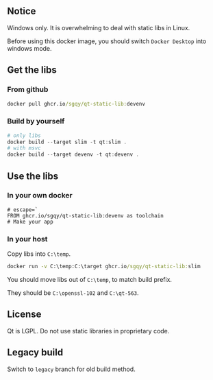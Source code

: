 ## Notice

Windows only. It is overwhelming to deal with static libs in Linux.

Before using this docker image, you should switch `Docker Desktop` into windows mode.

## Get the libs

### From github

```cmd
docker pull ghcr.io/sgqy/qt-static-lib:devenv
```

### Build by yourself

```ps1
# only libs
docker build --target slim -t qt:slim .
# with msvc
docker build --target devenv -t qt:devenv .
```

## Use the libs

### In your own docker

```docker
# escape=`
FROM ghcr.io/sgqy/qt-static-lib:devenv as toolchain
# Make your app
```

### In your host

Copy libs into `C:\temp`.

```cmd
docker run -v C:\temp:C:\target ghcr.io/sgqy/qt-static-lib:slim
```

You should move libs out of `C:\temp`, to match build prefix.

They should be `C:\openssl-102` and `C:\qt-563`.

## License

Qt is LGPL. Do not use static libraries in proprietary code.

## Legacy build

Switch to `legacy` branch for old build method.
